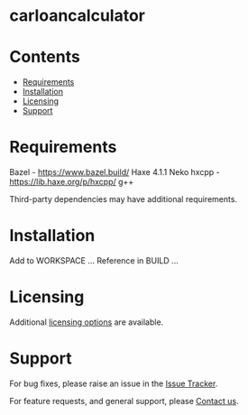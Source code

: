 
carloancalculator
=================

Contents
========

* [Requirements](#requirements)
* [Installation](#installation)
* [Licensing](#licensing)
* [Support](#support)

# Requirements
Bazel - https://www.bazel.build/
Haxe 4.1.1
Neko
hxcpp - https://lib.haxe.org/p/hxcpp/
g++


Third-party dependencies may have additional requirements.

# Installation
Add to WORKSPACE ...
Reference in BUILD ...


# Licensing
Additional [licensing options][licensing] are available.

# Support
For bug fixes, please raise an issue in the [Issue Tracker][bugs].

For feature requests, and general support, please [Contact us][contact].



[bugs]: https://github.com/mindpowered/car-loan-calculator-cpp/issues
[contact]: https://mindpowered.dev/support.html?ref=car-loan-calculator-cpp/
[licensing]: https://mindpowered.dev/?ref=car-loan-calculator-cpp
